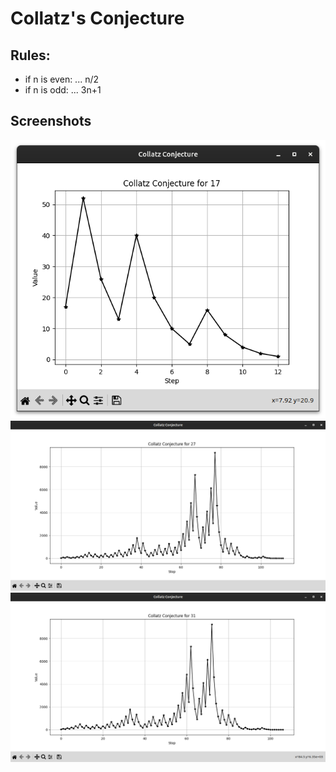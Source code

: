 # Collatz's Conjecture

## Rules:
* if n is even:
... n/2
* if n is odd:
... 3n+1

## Screenshots

![Graph for number 17](https://raw.githubusercontent.com/madhavchopra99/collatz_conjecture/main/screenshots/17.png)
![Graph for number 27](https://raw.githubusercontent.com/madhavchopra99/collatz_conjecture/main/screenshots/27.png)
![Graph for number 31](https://raw.githubusercontent.com/madhavchopra99/collatz_conjecture/main/screenshots/31.png)
